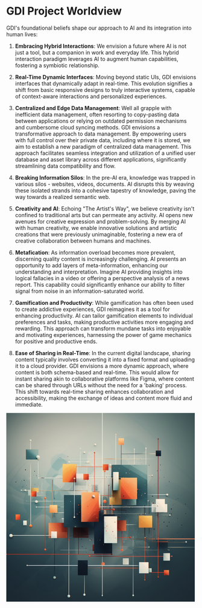 # GDI Project Worldview

GDI's foundational beliefs shape our approach to AI and its integration into human lives:

1. **Embracing Hybrid Interactions**: We envision a future where AI is not just a tool, but a companion in work and everyday life. This hybrid interaction paradigm leverages AI to augment human capabilities, fostering a symbiotic relationship.

2. **Real-Time Dynamic Interfaces**: Moving beyond static UIs, GDI envisions interfaces that dynamically adapt in real-time. This evolution signifies a shift from basic responsive designs to truly interactive systems, capable of context-aware interactions and personalized experiences.

3. **Centralized and Edge Data Management**: Well all grapple with inefficient data management, often resorting to copy-pasting data between applications or relying on outdated permission mechanisms and cumbersome cloud syncing methods. GDI envisions a transformative approach to data management. By empowering users with full control over their private data, including where it is stored, we aim to establish a new paradigm of centralized data management. This approach facilitates seamless integration and utilization of a unified user database and asset library across different applications, significantly streamlining data compatibility and flow.

4. **Breaking Information Silos**: In the pre-AI era, knowledge was trapped in various silos - websites, videos, documents. AI disrupts this by weaving these isolated strands into a cohesive tapestry of knowledge, paving the way towards a realized semantic web.

5. **Creativity and AI**: Echoing "The Artist's Way", we believe creativity isn't confined to traditional arts but can permeate any activity. AI opens new avenues for creative expression and problem-solving. By merging AI with human creativity, we enable innovative solutions and artistic creations that were previously unimaginable, fostering a new era of creative collaboration between humans and machines.

6. **Metafication**: As information overload becomes more prevalent, discerning quality content is increasingly challenging. AI presents an opportunity to add layers of meta-information, enhancing our understanding and interpretation. Imagine AI providing insights into logical fallacies in a video or offering a perspective analysis of a news report. This capability could significantly enhance our ability to filter signal from noise in an information-saturated world.

7. **Gamification and Productivity**: While gamification has often been used to create addictive experiences, GDI reimagines it as a tool for enhancing productivity. AI can tailor gamification elements to individual preferences and tasks, making productive activities more engaging and rewarding. This approach can transform mundane tasks into enjoyable and motivating experiences, harnessing the power of game mechanics for positive and productive ends.

8. **Ease of Sharing in Real-Time**: In the current digital landscape, sharing content typically involves converting it into a fixed format and uploading it to a cloud provider. GDI envisions a more dynamic approach, where content is both schema-based and real-time. This would allow for instant sharing akin to collaborative platforms like Figma, where content can be shared through URLs without the need for a 'baking' process. This shift towards real-time sharing enhances collaboration and accessibility, making the exchange of ideas and content more fluid and immediate.

<img src="https://raw.githubusercontent.com/dht/gdi-assets/main/assets/images/docs/9.png" width="500px"/>
